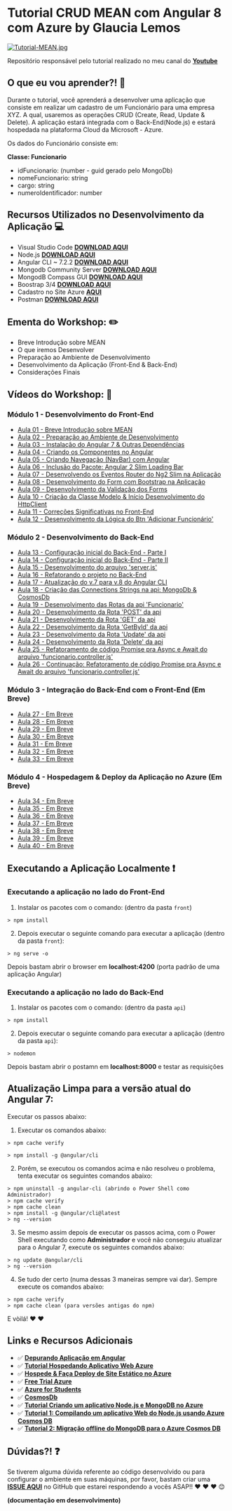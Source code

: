 # Tutorial CRUD MEAN com Angular 8 com Azure by Glaucia Lemos

[![Tutorial-MEAN.jpg](https://i.postimg.cc/d1nGG2Bg/Tutorial-MEAN.jpg)](https://postimg.cc/njjsJQN1)

Repositório responsável pelo tutorial realizado no meu canal do **[Youtube](https://www.youtube.com/user/l32759)**

## O que eu vou aprender?! 📙

Durante o tutorial, você aprenderá a desenvolver uma aplicação que consiste em realizar um cadastro de um Funcionário para uma empresa XYZ. A qual, usaremos as operações CRUD (Create, Read, Update & Delete). A aplicação estará integrada com o Back-End(Node.js) e estará hospedada na plataforma Cloud da Microsoft - Azure.

Os dados do Funcionário consiste em:

**Classe: Funcionario**

+ idFuncionario: (number - guid gerado pelo MongoDb)
+ nomeFuncionario: string
+ cargo: string
+ numeroIdentificador: number

## Recursos Utilizados no Desenvolvimento da Aplicação 💻

- Visual Studio Code **[DOWNLOAD AQUI](http://bit.ly/2IfNp9F)**
- Node.js **[DOWNLOAD AQUI](https://nodejs.org/en/)**
- Angular CLI ~ 7.2.2 **[DOWNLOAD AQUI](https://angular.io/)**
- Mongodb Community Server **[DOWNLOAD AQUI](https://www.mongodb.com/download-center/community)**
- MongodB Compass GUI **[DOWNLOAD AQUI](https://www.mongodb.com/download-center/compass)**
- Boostrap 3/4 **[DOWNLOAD AQUI](https://getbootstrap.com/docs/3.3/)**
- Cadastro no Site Azure **[AQUI](http://bit.ly/2WP5hMJ)**
- Postman **[DOWNLOAD AQUI](https://www.getpostman.com/)**

## Ementa do Workshop: :pencil2:

- Breve Introdução sobre MEAN
- O que iremos Desenvolver
- Preparação ao Ambiente de Desenvolvimento
- Desenvolvimento da Aplicação (Front-End & Back-End)
- Considerações Finais

## Vídeos do Workshop: :movie_camera:

### Módulo 1 - Desenvolvimento do Front-End
- [Aula 01 - Breve Introdução sobre MEAN](https://youtu.be/NJEZDV77bhQ)
- [Aula 02 - Preparação ao Ambiente de Desenvolvimento](https://youtu.be/A327bvf5DLw)
- [Aula 03 - Instalação do Angular 7 & Outras Dependências](https://youtu.be/HtU3Wd4hX0c)
- [Aula 04 - Criando os Componentes no Angular](https://youtu.be/NX_F-Q1fPpI)
- [Aula 05 - Criando Navegação (NavBar) com Angular](https://youtu.be/EqR8PPjXfvs)
- [Aula 06 - Inclusão do Pacote: Angular 2 Slim Loading Bar](https://youtu.be/8GvG_jc10Qg)
- [Aula 07 - Desenvolvendo os Eventos Router do Ng2 Slim na Aplicação](https://youtu.be/iHux3efFLAU)
- [Aula 08 - Desenvolvimento do Form com Bootstrap na Aplicação](https://youtu.be/HzL46NrLYBM)
- [Aula 09 - Desenvolvimento da Validação dos Forms](https://youtu.be/zgU9O0wn31E)
- [Aula 10 - Criação da Classe Modelo & Início Desenvolvimento do HttpClient](https://youtu.be/Px0AzBrOQYg)
- [Aula 11 - Correções Significativas no Front-End](https://youtu.be/yCl_GW3-aD4)
- [Aula 12 - Desenvolvimento da Lógica do Btn 'Adicionar Funcionário'](https://youtu.be/RWY4CG-7NYA)

### Módulo 2 - Desenvolvimento do Back-End
- [Aula 13 - Configuração inicial do Back-End - Parte I](https://youtu.be/5ahj4TM3GxQ)
- [Aula 14 - Configuração inicial do Back-End - Parte II](https://youtu.be/D9L6yYaQY2o)
- [Aula 15 - Desenvolvimento do arquivo 'server.js'](https://youtu.be/3a7fquaCwlQ)
- [Aula 16 - Refatorando o projeto no Back-End](https://youtu.be/ud-h8nIj9X0)
- [Aula 17 - Atualização do v.7 para v.8 do Angular CLI](https://youtu.be/seJliDMpRd0)
- [Aula 18 - Criação das Connections Strings na api: MongoDb & CosmosDb](https://youtu.be/LEXJK983WTM)
- [Aula 19 - Desenvolvimento das Rotas da api 'Funcionario'](https://youtu.be/FQP4a_lzDck)
- [Aula 20 - Desenvolvimento da Rota 'POST' da api](https://youtu.be/Sg62scoF-0U)
- [Aula 21 - Desenvolvimento da Rota 'GET' da api](https://youtu.be/x4V2Q6uGfEI)
- [Aula 22 - Desenvolvimento da Rota 'GetById' da api](https://youtu.be/8IMAVkDxGoE)
- [Aula 23 - Desenvolvimento da Rota 'Update' da api](https://youtu.be/xRQI_jDCMVU)
- [Aula 24 - Desenvolvimento da Rota 'Delete' da api](https://youtu.be/ilrLmdslfyM)
- [Aula 25 - Refatoramento de código Promise pra Async e Await do arquivo 'funcionario.controller.js'](https://youtu.be/QQrG45Hk6X8)
- [Aula 26 - Continuação: Refatoramento de código Promise pra Async e Await do arquivo 'funcionario.controller.js'](https://youtu.be/y13-bHLXvdQ)

### Módulo 3 - Integração do Back-End com o Front-End (Em Breve)

- [Aula 27 - Em Breve]()
- [Aula 28 - Em Breve]()
- [Aula 29 - Em Breve]()
- [Aula 30 - Em Breve]()
- [Aula 31 - Em Breve]()
- [Aula 32 - Em Breve]()
- [Aula 33 - Em Breve]()

### Módulo 4 - Hospedagem & Deploy da Aplicação no Azure (Em Breve)

- [Aula 34 - Em Breve]()
- [Aula 35 - Em Breve]()
- [Aula 36 - Em Breve]()
- [Aula 37 - Em Breve]()
- [Aula 38 - Em Breve]()
- [Aula 39 - Em Breve]()
- [Aula 40 - Em Breve]()

## Executando a Aplicação Localmente ❗️

### Executando a aplicação no lado do Front-End

1) Instalar os pacotes com o comando: (dentro da pasta `front`)

``` 
> npm install
```

2) Depois executar o seguinte comando para executar a aplicação (dentro da pasta `front`):

```
> ng serve -o
```

Depois bastam abrir o browser em **localhost:4200** (porta padrão de uma aplicação Angular)

### Executando a aplicação no lado do Back-End

1) Instalar os pacotes com o comando: (dentro da pasta `api`)

``` 
> npm install
```

2) Depois executar o seguinte comando para executar a aplicação (dentro da pasta `api`):

```
> nodemon
```

Depois bastam abrir o postamn em **localhost:8000** e testar as requisições

## Atualização Limpa para a versão atual do Angular 7:

Executar os passos abaixo:

1) Executar os comandos abaixo:

```
> npm cache verify
```

```
> npm install -g @angular/cli
``` 

2) Porém, se executou os comandos acima e não resolveu o problema, tenta executar os seguintes comandos abaixo:

```
> npm uninstall -g angular-cli (abrindo o Power Shell como Administrador)
> npm cache verify
> npm cache clean
> npm install -g @angular/cli@latest
> ng --version
```

3) Se mesmo assim depois de executar os passos acima, com o Power Shell executando como **Administrador** e você não conseguiu atualizar para o Angular 7, execute os seguintes comandos abaixo:

```
> ng update @angular/cli
> ng --version
```

4) Se tudo der certo (numa dessas 3 maneiras sempre vai dar). Sempre execute os comandos abaixo:

```
> npm cache verify
> npm cache clean (para versões antigas do npm)
```

E vòilá! :heart: :heart:

## Links e Recursos Adicionais

- ✅ **[Depurando Aplicação em Angular](http://bit.ly/2G1oBAI)**
- ✅ **[Tutorial Hospedando Aplicativo Web Azure](http://bit.ly/2uO4I9P)**
- ✅ **[Hospede & Faça Deploy de Site Estático no Azure](http://bit.ly/2CXzKR7)**
- ✅ **[Free Trial Azure](http://bit.ly/2WP5hMJ)**
- ✅ **[Azure for Students](https://aka.ms/AA5f3zk)**
- ✅ **[CosmosDb](https://aka.ms/AA5f3zj)**
- ✅ **[Tutorial Criando um aplicativo Node.js e MongoDB no Azure](https://aka.ms/AA5f3zh)**
- ✅ **[Tutorial 1: Compilando um aplicativo Web do Node.js usando Azure Cosmos DB](https://aka.ms/AA5eq4r)**
- ✅ **[Tutorial 2: Migração offline do MongoDB para o Azure Cosmos DB](https://aka.ms/AA5eq4s)**

## Dúvidas?! ❓

Se tiverem alguma dúvida referente ao código desenvolvido ou para configurar o ambiente em suas máquinas, por favor, bastam criar uma **[ISSUE AQUI](https://github.com/glaucia86/tutorial-crud-mean/issues)** no GitHub que estarei respondendo a vocês ASAP!! :heart: :heart: :heart: :blush:

**(documentação em desenvolvimento)**
